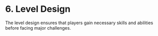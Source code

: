 # 6. Level Design

The level design ensures that players gain necessary skills and abilities before facing major challenges.
